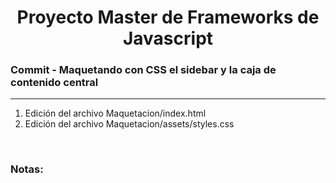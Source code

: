 

<h1 align="center">Proyecto Master de Frameworks de Javascript</h1>
<h3><b>Commit -</b> <strong>Maquetando con CSS el sidebar y la caja de contenido central</strong></h3>
<hr>
<ol>
  <li>Edición del archivo Maquetacion/index.html</li>
  <li>Edición del archivo Maquetacion/assets/styles.css</li>
</ol>

<br>

<!-- Notas -->
<h3><b>Notas:</b></h3>
<ul>
  
</ul>

<em></em>
